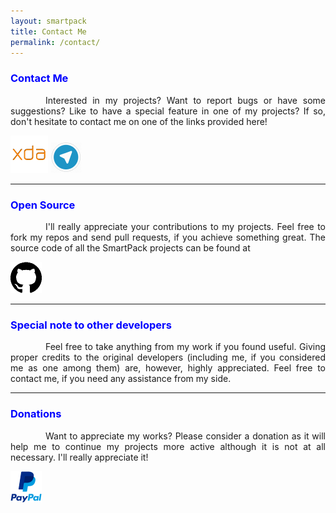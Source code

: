 ```yaml
---
layout: smartpack
title: Contact Me
permalink: /contact/
---
```


<style>
    tab1 { padding-left: 4em; }
</style>

<h3 style="color: blue">Contact Me</h3>

<p style="text-align: justify;"><tab1>Interested in my projects? Want to report bugs or have some suggestions? Like to have a special feature in one of my projects? If so, don't hesitate to contact me on one of the links provided here!</tab1></p>

<p><a href="https://forum.xda-developers.com/member.php?u=7060205" target="_blank"><img src="https://github.com/SmartPack/SmartPack.github.io/blob/master/asset/pic003.png?raw=true" alt="" width="60" height="60" /></a> <a href="https://t.me/sunilpaulmathew" target="_blank"><img src="https://github.com/SmartPack/SmartPack.github.io/blob/master/asset/pic006.png?raw=true" alt="" width="50" height="50" /></a></p>

<hr>

<h3 style="color: blue">Open Source</h3>

<p style="text-align: justify;"><tab1>I'll really appreciate your contributions to my projects. Feel free to fork my repos and send pull requests, if you achieve something great. The source code of all the SmartPack projects can be found at</tab1></p>

<p><a href="https://github.com/SmartPack" target="_blank"><img src="https://github.com/SmartPack/SmartPack.github.io/blob/master/asset/pic002.png?raw=true" alt="" width="50" height="50" /></a></p>

<hr>

<h3 style="color: blue">Special note to other developers</h3>

<p style="text-align: justify;"><tab1>Feel free to take anything from my work if you found useful. Giving proper credits to the original developers (including me, if you considered me as one among them) are, however, highly appreciated. Feel free to contact me, if you need any assistance from my side.</tab1></p>

<hr>

<h3 style="color: blue">Donations</h3>

<p style="text-align: justify;"><tab1>Want to appreciate my works? Please consider a donation as it will help me to continue my projects more active although it is not at all necessary. I'll really appreciate it!</tab1></p>

<p><a href="https://www.paypal.me/sunilpaulmathew" target="_blank"><img src="https://github.com/SmartPack/SmartPack.github.io/blob/master/asset/pic005.png?raw=true" alt="" width="50" height="50" /></a></p>
